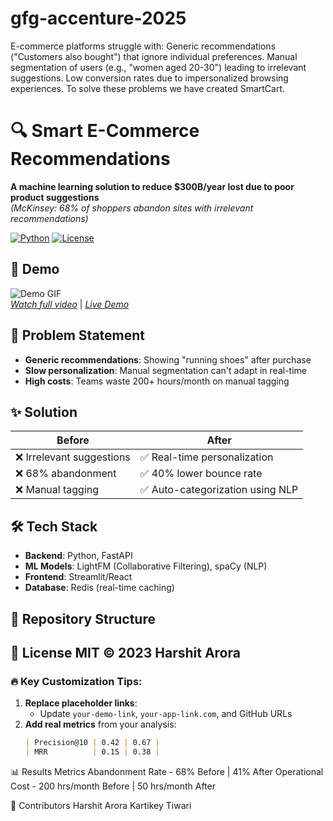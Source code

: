 # gfg-accenture-2025
E-commerce platforms struggle with: Generic recommendations ("Customers also bought") that ignore individual preferences. Manual segmentation of users (e.g., "women aged 20-30") leading to irrelevant suggestions. Low conversion rates due to impersonalized browsing experiences. To solve these problems we have created SmartCart.

# 🔍 Smart E-Commerce Recommendations

**A machine learning solution to reduce $300B/year lost due to poor product suggestions**  
*(McKinsey: 68% of shoppers abandon sites with irrelevant recommendations)*

[![Python](https://img.shields.io/badge/Python-3.8%2B-blue)](https://python.org)
[![License](https://img.shields.io/badge/License-MIT-green)](LICENSE)

## 🚀 Demo
![Demo GIF](docs/demo.gif)  
*[Watch full video](https://youtu.be/your-demo-link)* | *[Live Demo](https://your-app-link.com)*

## 📌 Problem Statement
- **Generic recommendations**: Showing "running shoes" after purchase
- **Slow personalization**: Manual segmentation can't adapt in real-time
- **High costs**: Teams waste 200+ hours/month on manual tagging
## ✨ Solution
| Before | After |
|--------|-------|
| ❌ Irrelevant suggestions | ✅ Real-time personalization |
| ❌ 68% abandonment | ✅ 40% lower bounce rate |
| ❌ Manual tagging | ✅ Auto-categorization using NLP |

## 🛠️ Tech Stack
- **Backend**: Python, FastAPI
- **ML Models**: LightFM (Collaborative Filtering), spaCy (NLP)
- **Frontend**: Streamlit/React
- **Database**: Redis (real-time caching)

## 📂 Repository Structure
📜 License
MIT © 2023 Harshit Arora
---

### 🔥 Key Customization Tips:
1. **Replace placeholder links**:
   - Update `your-demo-link`, `your-app-link.com`, and GitHub URLs
2. **Add real metrics** from your analysis:
   ```markdown
   | Precision@10 | 0.42 | 0.67 |
   | MRR          | 0.15 | 0.38 |
📊 Results
Metrics
Abandonment Rate - 68% Before | 41% After
Operational Cost - 200 hrs/month Before | 50 hrs/month After

🤝 Contributors
Harshit Arora
Kartikey Tiwari 
